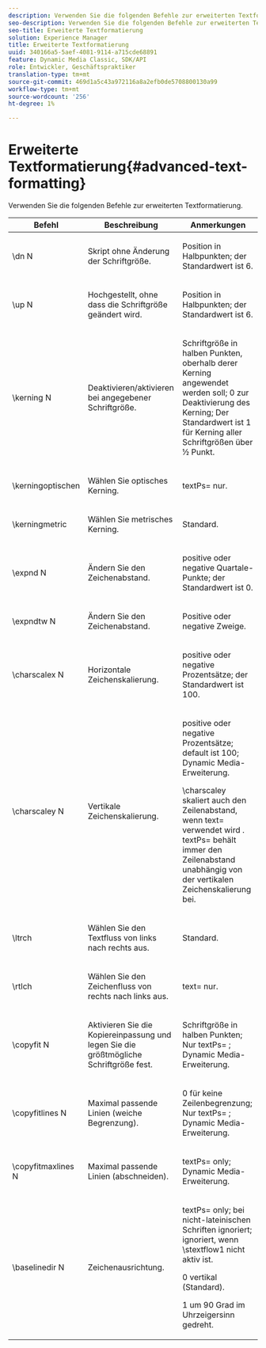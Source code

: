 ```yaml
---
description: Verwenden Sie die folgenden Befehle zur erweiterten Textformatierung.
seo-description: Verwenden Sie die folgenden Befehle zur erweiterten Textformatierung.
seo-title: Erweiterte Textformatierung
solution: Experience Manager
title: Erweiterte Textformatierung
uuid: 340166a5-5aef-4081-9114-a715cde68891
feature: Dynamic Media Classic, SDK/API
role: Entwickler, Geschäftspraktiker
translation-type: tm+mt
source-git-commit: 469d1a5c43a972116a8a2efb0de5708800130a99
workflow-type: tm+mt
source-wordcount: '256'
ht-degree: 1%

---
```



# Erweiterte Textformatierung{#advanced-text-formatting}

Verwenden Sie die folgenden Befehle zur erweiterten Textformatierung.

<table id="table_43B2EB887C0F471BB60C23B570E7D3D2"> 
 <thead> 
  <tr> 
   <th class="entry"> Befehl </th> 
   <th class="entry"> Beschreibung </th> 
   <th class="entry"> Anmerkungen </th> 
  </tr> 
 </thead>
 <tbody> 
  <tr> 
   <td> <span class="codeph"> \dn  <span class="varname"> N  </span> </span> </td> 
   <td> <p>Skript ohne Änderung der Schriftgröße. </p> </td> 
   <td> <p>Position in Halbpunkten; der Standardwert ist 6. </p> </td> 
  </tr> 
  <tr> 
   <td> <span class="codeph"> \up  <span class="varname"> N  </span> </span> </td> 
   <td> <p>Hochgestellt, ohne dass die Schriftgröße geändert wird. </p> </td> 
   <td> <p>Position in Halbpunkten; der Standardwert ist 6. </p> </td> 
  </tr> 
  <tr> 
   <td> <span class="codeph"> \kerning  <span class="varname"> N  </span> </span> </td> 
   <td> <p>Deaktivieren/aktivieren bei angegebener Schriftgröße. </p> </td> 
   <td> <p>Schriftgröße in halben Punkten, oberhalb derer Kerning angewendet werden soll; 0 zur Deaktivierung des Kerning; Der Standardwert ist 1 für Kerning aller Schriftgrößen über ½ Punkt. </p> </td> 
  </tr> 
  <tr> 
   <td> <span class="codeph"> \kerningoptischen  </span> </td> 
   <td> <p>Wählen Sie optisches Kerning. </p> </td> 
   <td> <p> <span class="codeph"> textPs=  </span> nur. </p> </td> 
  </tr> 
  <tr> 
   <td> <span class="codeph"> \kerningmetric  </span> </td> 
   <td> <p>Wählen Sie metrisches Kerning. </p> </td> 
   <td> <p>Standard. </p> </td> 
  </tr> 
  <tr> 
   <td> <span class="codeph"> \expnd  <span class="varname"> N  </span> </span> </td> 
   <td> <p>Ändern Sie den Zeichenabstand. </p> </td> 
   <td> <p>positive oder negative Quartale-Punkte; der Standardwert ist 0. </p> </td> 
  </tr> 
  <tr> 
   <td> <span class="codeph"> \expndtw  <span class="varname"> N  </span> </span> </td> 
   <td> <p>Ändern Sie den Zeichenabstand. </p> </td> 
   <td> <p>Positive oder negative Zweige. </p> </td> 
  </tr> 
  <tr> 
   <td> <span class="codeph"> \charscalex  <span class="varname"> N  </span> </span> </td> 
   <td> <p>Horizontale Zeichenskalierung. </p> </td> 
   <td> <p>positive oder negative Prozentsätze; der Standardwert ist 100. </p> </td> 
  </tr> 
  <tr> 
   <td> <span class="codeph"> \charscaley  <span class="varname"> N  </span> </span> </td> 
   <td> <p>Vertikale Zeichenskalierung. </p> </td> 
   <td> <p>positive oder negative Prozentsätze; default ist 100; Dynamic Media-Erweiterung. </p> <p> <span class="codeph"> \charscaley skaliert  </span> auch den Zeilenabstand, wenn  <span class="codeph"> text= verwendet wird  </span>. <span class="codeph"> textPs= behält  </span> immer den Zeilenabstand unabhängig von der vertikalen Zeichenskalierung bei. </p> </td> 
  </tr> 
  <tr> 
   <td> <span class="codeph"> \ltrch  </span> </td> 
   <td> <p>Wählen Sie den Textfluss von links nach rechts aus. </p> </td> 
   <td> <p>Standard. </p> </td> 
  </tr> 
  <tr> 
   <td> <span class="codeph"> \rtlch  </span> </td> 
   <td> <p>Wählen Sie den Zeichenfluss von rechts nach links aus. </p> </td> 
   <td> <p> <span class="codeph"> text=  </span> nur. </p> </td> 
  </tr> 
  <tr> 
   <td> <span class="codeph"> \copyfit  <span class="varname"> N  </span> </span> </td> 
   <td> <p>Aktivieren Sie die Kopiereinpassung und legen Sie die größtmögliche Schriftgröße fest. </p> </td> 
   <td> <p>Schriftgröße in halben Punkten; Nur <span class="codeph"> textPs= </span>; Dynamic Media-Erweiterung. </p> </td> 
  </tr> 
  <tr> 
   <td> <span class="codeph"> \copyfitlines  <span class="varname"> N  </span> </span> </td> 
   <td> <p>Maximal passende Linien (weiche Begrenzung). </p> </td> 
   <td> <p>0 für keine Zeilenbegrenzung; Nur <span class="codeph"> textPs= </span>; Dynamic Media-Erweiterung. </p> </td> 
  </tr> 
  <tr> 
   <td> <span class="codeph"> \copyfitmaxlines  <span class="varname"> N  </span> </span> </td> 
   <td> <p>Maximal passende Linien (abschneiden). </p> </td> 
   <td> <p> <span class="codeph"> textPs=  </span> only; Dynamic Media-Erweiterung. </p> </td> 
  </tr> 
  <tr> 
   <td> <span class="codeph"> \baselinedir  <span class="varname"> N  </span> </span> </td> 
   <td> <p>Zeichenausrichtung. </p> </td> 
   <td> <p> <span class="codeph"> textPs=  </span> only; bei nicht-lateinischen Schriften ignoriert; ignoriert, wenn  <span class="codeph"> \stextflow1 nicht aktiv  </span> ist. </p> <p>0 vertikal (Standard). </p> <p>1 um 90 Grad im Uhrzeigersinn gedreht. </p> </td> 
  </tr> 
 </tbody> 
</table>

